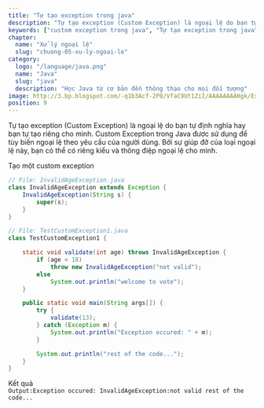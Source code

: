 ```yaml
---
title: "Tự tạo exception trong java"
description: "Tự tạo exception (Custom Exception) là ngoại lệ do bạn tự định nghĩa hay bạn tự tạo riêng cho mình, custom Exception trong Java được sử dụng để tùy biến ngoại lệ theo yêu cầu của người dùng"
keywords: ["custom exception trong java", "Tự tạo exception trong java"]
chapter:
  name: "Xử lý ngoại lệ"
  slug: "chuong-05-xu-ly-ngoai-le"
category:
  logo: "/language/java.png"
  name: "Java"
  slug: "java"
  description: "Học Java từ cơ bản đến thông thạo cho mọi đối tượng"
image: http://3.bp.blogspot.com/-q1b3Acf-2P8/VfaC9Ut1ZiI/AAAAAAAAHgk/Ex0j4ze5FSk/s1600/ExceptionClassHierarchy.png
position: 9
---
```


Tự tạo exception (Custom Exception) là ngoại lệ do bạn tự định nghĩa hay bạn tự tạo riêng cho mình. Custom Exception trong Java được sử dụng để tùy biến ngoại lệ theo yêu cầu của người dùng. Bởi sự giúp đỡ của loại ngoại lệ này, bạn có thể có riêng kiểu và thông điệp ngoại lệ cho mình.

<div class="example">Tạo một custom exception</div>

```java
// File: InvalidAgeException.java
class InvalidAgeException extends Exception {
    InvalidAgeException(String s) {
        super(s);
    }
}
```

```java
// File: TestCustomException1.java
class TestCustomException1 {

    static void validate(int age) throws InvalidAgeException {
        if (age < 18)
            throw new InvalidAgeException("not valid");
        else
            System.out.println("welcome to vote");
    }

    public static void main(String args[]) {
        try {
            validate(13);
        } catch (Exception m) {
            System.out.println("Exception occured: " + m);
        }

        System.out.println("rest of the code...");
    }
}
```

<div class="window">
  <div class="window-header">
    <div class="action-buttons"></div>
    <span class="title-popup">Kết quả</span>
  </div>
  <div class="window-body">
    <code>Output:Exception occured: InvalidAgeException:not valid rest of the code...</code>
  </div>
</div>
